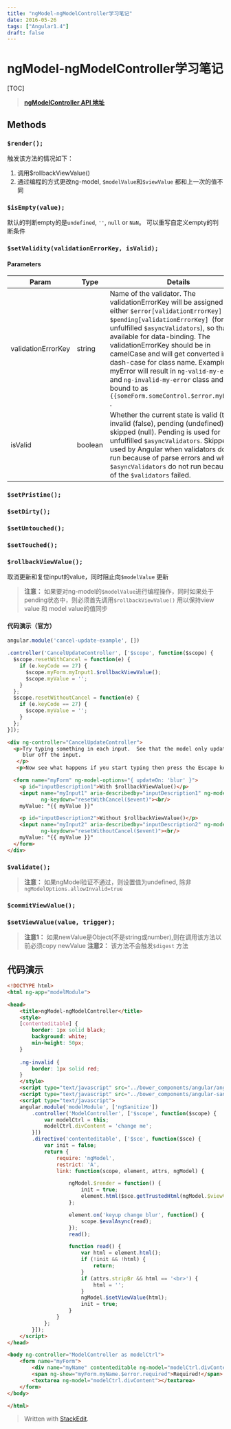 ```yaml
---
title: "ngModel-ngModelController学习笔记"
date: 2016-05-26
tags: ["Angular1.4"]
draft: false
---
```

# ngModel-ngModelController学习笔记

[TOC]

> **[ngModelController API 地址](https://docs.angularjs.org/api/ng/type/ngModel.NgModelController)**

## Methods

### `$render();`

触发该方法的情况如下：
1.  调用$rollbackViewValue() 
2.  通过编程的方式更改ng-model, `$modelValue`和`$viewValue` 都和上一次的值不同

### `$isEmpty(value);`

默认的判断empty的是`undefined`, `''`, `null` or `NaN`。
可以重写自定义empty的判断条件

### `$setValidity(validationErrorKey, isValid);`

#### Parameters
Param | Type | Details
-------|-------|----------
validationErrorKey | string | Name of the validator. The validationErrorKey will be assigned to either `$error[validationErrorKey]` or `$pending[validationErrorKey] `(for unfulfilled `$asyncValidators`), so that it is available for data-binding. The validationErrorKey should be in camelCase and will get converted into dash-case for class name. Example: myError will result in `ng-valid-my-error` and `ng-invalid-my-error` class and can be bound to as `{{someForm.someControl.$error.myError}}` .
isValid | boolean | Whether the current state is valid (true), invalid (false), pending (undefined), or skipped (null). Pending is used for unfulfilled `$asyncValidators`. Skipped is used by Angular when validators do not run because of parse errors and when `$asyncValidators` do not run because any of the `$validators` failed.

### `$setPristine();`
### `$setDirty();`
### `$setUntouched();`
### `$setTouched();`
### `$rollbackViewValue();`

取消更新和复位input的value，同时阻止向`$modelValue` 更新
> **注意：** 如果要对ng-model的`$modelValue`进行编程操作，同时如果处于pending状态中，则必须首先调用`$rollbackViewValue()` 用以保持view value 和 model value的值同步

#### 代码演示（官方）
```js
angular.module('cancel-update-example', [])

.controller('CancelUpdateController', ['$scope', function($scope) {
  $scope.resetWithCancel = function(e) {
    if (e.keyCode == 27) {
      $scope.myForm.myInput1.$rollbackViewValue();
      $scope.myValue = '';
    }
  };
  $scope.resetWithoutCancel = function(e) {
    if (e.keyCode == 27) {
      $scope.myValue = '';
    }
  };
}]);
```
```html
<div ng-controller="CancelUpdateController">
  <p>Try typing something in each input.  See that the model only updates when you
     blur off the input.
   </p>
   <p>Now see what happens if you start typing then press the Escape key</p>

  <form name="myForm" ng-model-options="{ updateOn: 'blur' }">
    <p id="inputDescription1">With $rollbackViewValue()</p>
    <input name="myInput1" aria-describedby="inputDescription1" ng-model="myValue"
           ng-keydown="resetWithCancel($event)"><br/>
    myValue: "{{ myValue }}"

    <p id="inputDescription2">Without $rollbackViewValue()</p>
    <input name="myInput2" aria-describedby="inputDescription2" ng-model="myValue"
           ng-keydown="resetWithoutCancel($event)"><br/>
    myValue: "{{ myValue }}"
  </form>
</div>
```
### `$validate();`

> **注意：** 如果ngModel验证不通过，则设置值为undefined, 除非`ngModelOptions.allowInvalid=true`

### `$commitViewValue();`

### `$setViewValue(value, trigger);`

> **注意1：** 如果newValue是Object(不是string或number),则在调用该方法以前必须copy newValue
> **注意2：** 该方法不会触发`$digest` 方法

## 代码演示
```html
<!DOCTYPE html>
<html ng-app="modelModule">

<head>
    <title>ngModel-ngModelController</title>
    <style>
    [contenteditable] {
        border: 1px solid black;
        background: white;
        min-height: 50px;
    }
    
    .ng-invalid {
        border: 1px solid red;
    }
    </style>
    <script type="text/javascript" src="../bower_components/angular/angular.js"></script>
    <script type="text/javascript" src="../bower_components/angular-sanitize/angular-sanitize.min.js"></script>
    <script type="text/javascript">
    angular.module('modelModule', ['ngSanitize'])
        .controller('ModelController', ['$scope', function($scope) {
            var modelCtrl = this;
            modelCtrl.divContent = 'change me';
        }])
        .directive('contenteditable', ['$sce', function($sce) {
            var init = false;
            return {
                require: 'ngModel',
                restrict: 'A',
                link: function(scope, element, attrs, ngModel) {

                    ngModel.$render = function() {
                        init = true;
                        element.html($sce.getTrustedHtml(ngModel.$viewValue || ''));
                    };

                    element.on('keyup change blur', function() {
                        scope.$evalAsync(read);
                    });
                    read();

                    function read() {
                        var html = element.html();
                        if (!init && !html) {
                            return;
                        }
                        if (attrs.stripBr && html == '<br>') {
                            html = '';
                        }
                        ngModel.$setViewValue(html);
                        init = true;
                    }
                }
            };
        }]);
    </script>
</head>

<body ng-controller="ModelController as modelCtrl">
    <form name="myForm">
        <div name="myName" contenteditable ng-model="modelCtrl.divContent" strip-br="true" required></div>
        <span ng-show="myForm.myName.$error.required">Required!</span>
        <textarea ng-model="modelCtrl.divContent"></textarea>
    </form>
</body>

</html>

```

> Written with [StackEdit](https://stackedit.io/).